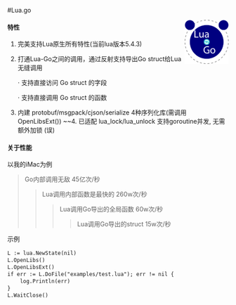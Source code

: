 #Lua.go

<img src="logo.png" align="right" width='100' height='100' />

#### 特性
1. 完美支持Lua原生所有特性(当前lua版本5.4.3)
2. 打通Lua-Go之间的调用，通过反射支持导出Go struct给Lua无缝调用
   
   · 支持直接访问 Go struct 的字段
   
   · 支持直接调用 Go struct 的函数
3. 内建 protobuf/msgpack/cjson/serialize 4种序列化库(需调用OpenLibsExt())
~~4. 已适配 lua_lock/lua_unlock 支持goroutine并发, 无需额外加锁 (误)

#### 关于性能
以我的iMac为例
> Go内部调用无敌 45亿次/秒
>> Lua调用内部函数是最快的  260w次/秒
>>> Lua调用Go导出的全局函数 60w次/秒
>>>> Lua调用Go导出的struct 15w次/秒

示例
```
L := lua.NewState(nil)
L.OpenLibs()
L.OpenLibsExt()
if err := L.DoFile("examples/test.lua"); err != nil {
    log.Println(err)
}
L.WaitClose()
```
